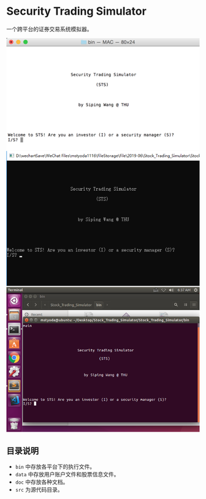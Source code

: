 # Security Trading Simulator
一个跨平台的证券交易系统模拟器。

<img src="https://github.com/wangsiping97/Security-Trading-Simulator/blob/master/doc/6.png" width="600" align=center/>
<img src="https://github.com/wangsiping97/Security-Trading-Simulator/blob/master/doc/7.png" width="600" align=center/>
<img src="https://github.com/wangsiping97/Security-Trading-Simulator/blob/master/doc/8.png" width="600" align=center/>

## 目录说明

- `bin` 中存放各平台下的执行文件。
- `data` 中存放用户账户文件和股票信息文件。
- `doc` 中存放各种文档。
- `src` 为源代码目录。
